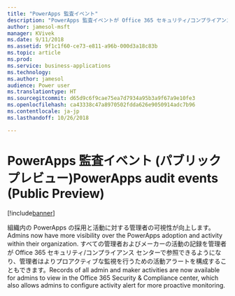 ```yaml
---
title: "PowerApps 監査イベント"
description: "PowerApps 監査イベントが Office 365 セキュリティ/コンプライアンス センターで利用可能になりました"
author: jamesol-msft
manager: KVivek
ms.date: 9/11/2018
ms.assetid: 9f1c1f60-ce73-e811-a96b-000d3a18c83b
ms.topic: article
ms.prod: 
ms.service: business-applications
ms.technology: 
ms.author: jamesol
audience: Power user
ms.translationtype: HT
ms.sourcegitcommit: d65d9c6f9cae75ea7d7934a95b3a9f67a9e10fe3
ms.openlocfilehash: ca43338c47a8970502fdda626e9050914adc7b96
ms.contentlocale: ja-jp
ms.lasthandoff: 10/26/2018

---
```

# <a name="powerapps-audit-events-public-preview"></a><span data-ttu-id="ffae0-103">PowerApps 監査イベント (パブリック プレビュー)</span><span class="sxs-lookup"><span data-stu-id="ffae0-103">PowerApps audit events (Public Preview)</span></span>


[!include[banner](../../includes/banner.md)]

<span data-ttu-id="ffae0-104">組織内の PowerApps の採用と活動に対する管理者の可視性が向上します。</span><span class="sxs-lookup"><span data-stu-id="ffae0-104">Admins now have more visibility over the PowerApps adoption and activity within their organization.</span></span> <span data-ttu-id="ffae0-105">すべての管理者およびメーカーの活動の記録を管理者が Office 365 セキュリティ/コンプライアンス センターで参照できるようになり、管理者はよりプロアクティブな監視を行うための活動アラートを構成することもできます。</span><span class="sxs-lookup"><span data-stu-id="ffae0-105">Records of all admin and maker activities are now available for admins to view in the Office 365 Security & Compliance center, which also allows admins to configure activity alert for more proactive monitoring.</span></span>

